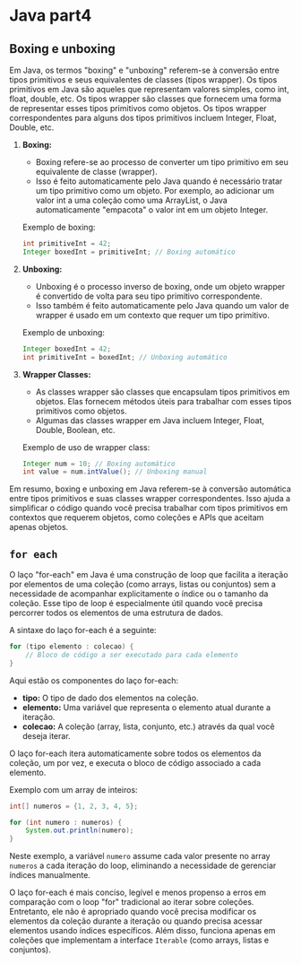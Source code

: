 # Java part4

## Boxing e unboxing

Em Java, os termos "boxing" e "unboxing" referem-se à conversão entre tipos primitivos e seus equivalentes de classes (tipos wrapper). Os tipos primitivos em Java são aqueles que representam valores simples, como int, float, double, etc. Os tipos wrapper são classes que fornecem uma forma de representar esses tipos primitivos como objetos. Os tipos wrapper correspondentes para alguns dos tipos primitivos incluem Integer, Float, Double, etc.

1. **Boxing:**
   - Boxing refere-se ao processo de converter um tipo primitivo em seu equivalente de classe (wrapper).
   - Isso é feito automaticamente pelo Java quando é necessário tratar um tipo primitivo como um objeto. Por exemplo, ao adicionar um valor int a uma coleção como uma ArrayList, o Java automaticamente "empacota" o valor int em um objeto Integer.

   Exemplo de boxing:
   ```java
   int primitiveInt = 42;
   Integer boxedInt = primitiveInt; // Boxing automático
   ```

2. **Unboxing:**
   - Unboxing é o processo inverso de boxing, onde um objeto wrapper é convertido de volta para seu tipo primitivo correspondente.
   - Isso também é feito automaticamente pelo Java quando um valor de wrapper é usado em um contexto que requer um tipo primitivo.

   Exemplo de unboxing:
   ```java
   Integer boxedInt = 42;
   int primitiveInt = boxedInt; // Unboxing automático
   ```

3. **Wrapper Classes:**
   - As classes wrapper são classes que encapsulam tipos primitivos em objetos. Elas fornecem métodos úteis para trabalhar com esses tipos primitivos como objetos.
   - Algumas das classes wrapper em Java incluem Integer, Float, Double, Boolean, etc.

   Exemplo de uso de wrapper class:
   ```java
   Integer num = 10; // Boxing automático
   int value = num.intValue(); // Unboxing manual
   ```

Em resumo, boxing e unboxing em Java referem-se à conversão automática entre tipos primitivos e suas classes wrapper correspondentes. Isso ajuda a simplificar o código quando você precisa trabalhar com tipos primitivos em contextos que requerem objetos, como coleções e APIs que aceitam apenas objetos.

## `for each`

O laço "for-each" em Java é uma construção de loop que facilita a iteração por elementos de uma coleção (como arrays, listas ou conjuntos) sem a necessidade de acompanhar explicitamente o índice ou o tamanho da coleção. Esse tipo de loop é especialmente útil quando você precisa percorrer todos os elementos de uma estrutura de dados.

A sintaxe do laço for-each é a seguinte:

```java
for (tipo elemento : colecao) {
    // Bloco de código a ser executado para cada elemento
}
```

Aqui estão os componentes do laço for-each:

- **tipo:** O tipo de dado dos elementos na coleção.
- **elemento:** Uma variável que representa o elemento atual durante a iteração.
- **colecao:** A coleção (array, lista, conjunto, etc.) através da qual você deseja iterar.

O laço for-each itera automaticamente sobre todos os elementos da coleção, um por vez, e executa o bloco de código associado a cada elemento.

Exemplo com um array de inteiros:

```java
int[] numeros = {1, 2, 3, 4, 5};

for (int numero : numeros) {
    System.out.println(numero);
}
```

Neste exemplo, a variável `numero` assume cada valor presente no array `numeros` a cada iteração do loop, eliminando a necessidade de gerenciar índices manualmente.

O laço for-each é mais conciso, legível e menos propenso a erros em comparação com o loop "for" tradicional ao iterar sobre coleções. Entretanto, ele não é apropriado quando você precisa modificar os elementos da coleção durante a iteração ou quando precisa acessar elementos usando índices específicos. Além disso, funciona apenas em coleções que implementam a interface `Iterable` (como arrays, listas e conjuntos).
